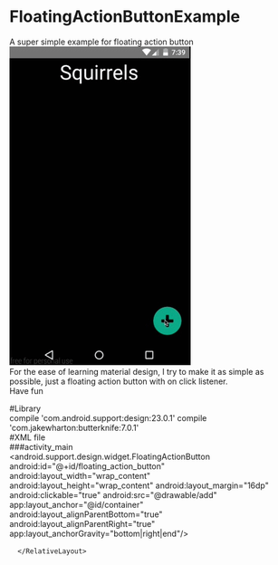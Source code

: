 # FloatingActionButtonExample
A super simple example for floating action button   
![alt tag](https://github.com/JianhuiZhu/FloatingActionButtonExample/blob/master/example.gif)       
For the ease of learning material design, I try to make it as simple as possible, just a floating action button with on click listener.   
Have fun    

#Library    
    compile 'com.android.support:design:23.0.1'
    compile 'com.jakewharton:butterknife:7.0.1'   
#XML file     
###activity_main    
      <RelativeLayout xmlns:android="http://schemas.android.com/apk/res/android"
          xmlns:tools="http://schemas.android.com/tools"
          android:layout_width="match_parent"
          android:layout_height="match_parent"
          xmlns:app="http://schemas.android.com/apk/res-auto"
          android:id="@+id/container"
          android:background="@android:color/background_dark"
          tools:context=".MainActivity">
          <LinearLayout
              android:id="@+id/sub_container"
              android:layout_width="match_parent"
              android:layout_height="match_parent"
              android:orientation="vertical">
              <TextView
                  android:id="@+id/title"
                  android:text="Squirrels"
                  android:textSize="40sp"
                  android:textColor="@android:color/white"
                  android:background="@android:color/background_dark"
                  android:gravity="center"
                  android:layout_width="match_parent"
                  android:layout_height="wrap_content" />
          </LinearLayout>
          <android.support.design.widget.FloatingActionButton
              android:id="@+id/floating_action_button"
              android:layout_width="wrap_content"
              android:layout_height="wrap_content"
              android:layout_margin="16dp"
              android:clickable="true"
              android:src="@drawable/add"
              app:layout_anchor="@id/container"
              android:layout_alignParentBottom="true"
              android:layout_alignParentRight="true"
              app:layout_anchorGravity="bottom|right|end"/>
      
      </RelativeLayout>   
      

